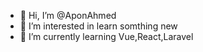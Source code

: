 - 👋 Hi, I’m @AponAhmed
- 👀 I’m interested in learn somthing new 
- 🌱 I’m currently learning Vue,React,Laravel

<!---
AponAhmed/AponAhmed is a ✨ special ✨ repository because its `README.md` (this file) appears on your GitHub profile.
You can click the Preview link to take a look at your changes.
--->
